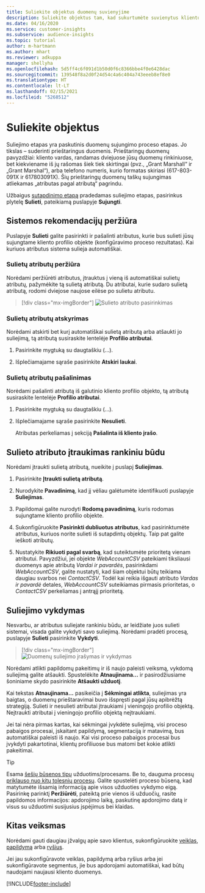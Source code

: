 ```yaml
---
title: Suliekite objektus duomenų suvienyjime
description: Suliekite objektus tam, kad sukurtumėte suvienytus kliento profilius.
ms.date: 04/16/2020
ms.service: customer-insights
ms.subservice: audience-insights
ms.topic: tutorial
author: m-hartmann
ms.author: mhart
ms.reviewer: adkuppa
manager: shellyha
ms.openlocfilehash: 5d5ff4c6f091d1b50d0f6c8366bbe4f0e6428dac
ms.sourcegitcommit: 139548f8a2d0f24d54c4a6c404a743eeeb8ef8e0
ms.translationtype: HT
ms.contentlocale: lt-LT
ms.lasthandoff: 02/15/2021
ms.locfileid: "5268512"
---
```

# <a name="merge-entities"></a>Suliekite objektus

Suliejimo etapas yra paskutinis duomenų sujungimo proceso etapas. Jo tikslas – suderinti prieštaringus duomenis. Prieštaringų duomenų pavyzdžiai: kliento vardas, randamas dviejuose jūsų duomenų rinkiniuose, bet kiekviename iš jų rašomas šiek tiek skirtingai (pvz., „Grant Marshall“ ir „Grant Marshal“), arba telefono numeris, kurio formatas skiriasi (617-803-091X ir 617803091X). Šių prieštaringų duomenų taškų sujungimas atliekamas „atributas pagal atributą“ pagrindu.

Užbaigus [sutapdinimo etapą](match-entities.md) pradedamas suliejimo etapas, pasirinkus plytelę **Sulieti**, pateikiamą puslapyje **Sujungti**.

## <a name="review-system-recommendations"></a>Sistemos rekomendacijų peržiūra

Puslapyje **Sulieti** galite pasirinkti ir pašalinti atributus, kurie bus sulieti jūsų sujungtame kliento profilio objekte (konfigūravimo proceso rezultatas). Kai kuriuos atributus sistema sulieja automatiškai.

### <a name="view-merged-attributes"></a>Sulietų atributų peržiūra

Norėdami peržiūrėti atributus, įtrauktus į vieną iš automatiškai sulietų atributų, pažymėkite tą sulietą atributą. Du atributai, kurie sudaro sulietą atributą, rodomi dviejose naujose eilėse po sulietu atributu.

> [!div class="mx-imgBorder"]
> ![Sulieto atributo pasirinkimas](media/configure-data-merge-profile-attributes.png "Sulieto atributo pasirinkimas")

### <a name="separate-merged-attributes"></a>Sulietų atributų atskyrimas

Norėdami atskirti bet kurį automatiškai sulietą atributą arba atšaukti jo suliejimą, tą atributą susiraskite lentelėje **Profilio atributai**.

1. Pasirinkite mygtuką su daugtaškiu (...).
  
2. Išplečiamajame sąraše pasirinkite **Atskiri laukai**.

### <a name="remove-merged-attributes"></a>Sulietų atributų pašalinimas

Norėdami pašalinti atributą iš galutinio kliento profilio objekto, tą atributą susiraskite lentelėje **Profilio atributai**.

1. Pasirinkite mygtuką su daugtaškiu (...).
  
2. Išplečiamajame sąraše pasirinkite **Nesulieti**.

   Atributas perkeliamas į sekciją **Pašalinta iš kliento įrašo**.

## <a name="manually-add-a-merged-attribute"></a>Sulieto atributo įtraukimas rankiniu būdu

Norėdami įtraukti sulietą atributą, nueikite į puslapį **Suliejimas**.

1. Pasirinkite **Įtraukti sulietą atributą**.

2. Nurodykite **Pavadinimą**, kad jį vėliau galėtumėte identifikuoti puslapyje **Suliejimas**.

3. Papildomai galite nurodyti **Rodomą pavadinimą**, kuris rodomas sujungtame kliento profilio objekte.

4. Sukonfigūruokite **Pasirinkti dubliuotus atributus**, kad pasirinktumėte atributus, kuriuos norite sulieti iš sutapdintų objektų. Taip pat galite ieškoti atributų.

5. Nustatykite **Rikiuoti pagal svarbą**, kad suteiktumėte prioritetą vienam atributui. Pavyzdžiui, jei objekte *WebAccountCSV* pateikiami tiksliausi duomenys apie atributą *Vardai ir pavardės*, pasirinkdami *WebAccountCSV*, galite nustatyti, kad šiam objektui būtų teikiama daugiau svarbos nei *ContactCSV*. Todėl kai reikia išgauti atributo *Vardas ir pavardė* detales, *WebAccountCSV* suteikiamas pirmasis prioritetas, o *ContactCSV* perkeliamas į antrąjį prioritetą.

## <a name="run-your-merge"></a>Suliejimo vykdymas

Nesvarbu, ar atributus suliejate rankiniu būdu, ar leidžiate juos sulieti sistemai, visada galite vykdyti savo suliejimą. Norėdami pradėti procesą, puslapyje **Sulieti** pasirinkite **Vykdyti**.

> [!div class="mx-imgBorder"]
> ![Duomenų suliejimo įrašymas ir vykdymas](media/configure-data-merge-save-run.png "Duomenų suliejimo įrašymas ir vykdymas")

Norėdami atlikti papildomų pakeitimų ir iš naujo paleisti veiksmą, vykdomą suliejimą galite atšaukti. Spustelėkite **Atnaujinama...** ir pasirodžiusiame šoniniame skydo pasirinkite **Atšaukti užduotį**.

Kai tekstas **Atnaujinama...** pasikeičia į **Sėkmingai atlikta**, suliejimas yra baigtas, o duomenų prieštaravimai buvo išspręsti pagal jūsų apibrėžtą strategiją. Sulieti ir nesulieti atributai įtraukiami į vieningojo profilio objektą. Neįtraukti atributai į vieningojo profilio objektą neįtraukiami.

Jei tai nėra pirmas kartas, kai sėkmingai įvykdėte suliejimą, visi proceso pabaigos procesai, įskaitant papildymą, segmentaciją ir matavimą, bus automatiškai paleisti iš naujo. Kai visi proceso pabaigos procesai bus įvykdyti pakartotinai, klientų profiliuose bus matomi bet kokie atlikti pakeitimai.

> [!TIP]
> Esama [šešių būsenos tipų](system.md#status-types) užduotims/procesams. Be to, dauguma procesų [priklauso nuo kitų tolesnių procesų](system.md#refresh-policies). Galite spustelėti proceso būseną, kad matytumėte išsamią informaciją apie visos užduoties vykdymo eigą. Pasirinkę parinktį **Peržiūrėti**, pateiktą prie vienos iš užduočių, rasite papildomos informacijos: apdorojimo laiką, paskutinę apdorojimo datą ir visus su užduotimi susijusius įspėjimus bei klaidas.

## <a name="next-step"></a>Kitas veiksmas

Norėdami gauti daugiau įžvalgų apie savo klientus, sukonfigūruokite [veiklas](activities.md), [papildymą](enrichment-microsoft-graph.md) arba [ryšius](relationships.md).

Jei jau sukonfigūravote veiklas, papildymą arba ryšius arba jei sukonfigūravote segmentus, jie bus apdorojami automatiškai, kad būtų naudojami naujausi kliento duomenys.




[!INCLUDE[footer-include](../includes/footer-banner.md)]